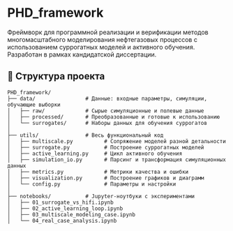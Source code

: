 # PHD_framework

Фреймворк для программной реализации и верификации методов многомасштабного моделирования нефтегазовых процессов с использованием суррогатных моделей и активного обучения. Разработан в рамках кандидатской диссертации.

## 📁 Структура проекта

```plaintext
PHD_framework/
├── data/                # Данные: входные параметры, симуляции, обучающие выборки
│   ├── raw/             # Сырые симуляционные и полевые данные
│   ├── processed/       # Преобразованные и готовые к использованию
│   └── surrogates/      # Наборы данных для обучения суррогатов
│
├── utils/               # Весь функциональный код
│   ├── multiscale.py          # Сопряжение моделей разной детальности
│   ├── surrogate.py           # Построение суррогатных моделей
│   ├── active_learning.py     # Цикл активного обучения
│   ├── simulation_io.py       # Парсинг и трансформация симуляционных данных
│   ├── metrics.py             # Метрики качества и ошибки
│   ├── visualization.py       # Построение графиков и диаграмм
│   └── config.py              # Параметры и настройки
│
├── notebooks/           # Jupyter-ноутбуки с экспериментами
│   ├── 01_surrogate_vs_hifi.ipynb
│   ├── 02_active_learning_loop.ipynb
│   ├── 03_multiscale_modeling_case.ipynb
│   └── 04_real_case_analysis.ipynb
```
